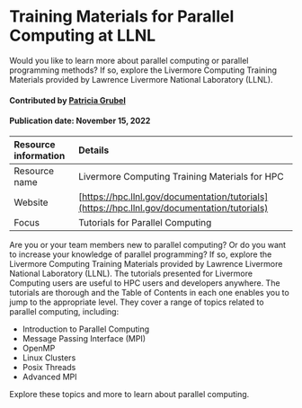 # Training Materials for Parallel Computing at LLNL
<!--deck text start-->
Would you like to learn more about parallel computing or parallel programming methods? If so, explore the Livermore Computing Training Materials provided by Lawrence Livermore National Laboratory (LLNL).
<!--deck text end-->

#### Contributed by [Patricia Grubel](http://github.com/pagrubel "Patricia Grubel")
#### Publication date: November 15, 2022

Resource information | Details
:--- | :---
Resource name | Livermore Computing Training Materials for HPC
Website | [https://hpc.llnl.gov/documentation/tutorials](https://hpc.llnl.gov/documentation/tutorials)
Focus | Tutorials for Parallel Computing

Are you or your team members new to parallel computing? Or do you want to increase your knowledge of parallel programming? If so, explore the Livermore Computing Training Materials provided by Lawrence Livermore National Laboratory (LLNL).
The tutorials presented for Livermore Computing users are useful to HPC users and developers anywhere. The tutorials are thorough and the Table of Contents in each one enables you to jump to the appropriate level. They cover a range of topics related to parallel computing, including:
- Introduction to Parallel Computing
- Message Passing Interface (MPI)
- OpenMP
- Linux Clusters
- Posix Threads
- Advanced MPI

Explore these topics and more to learn about parallel computing.




<!--- Too large
--->


<!---
Publish: yes
Topics: online learning
Pinned: no
RSS update: 2019-07-20
--->